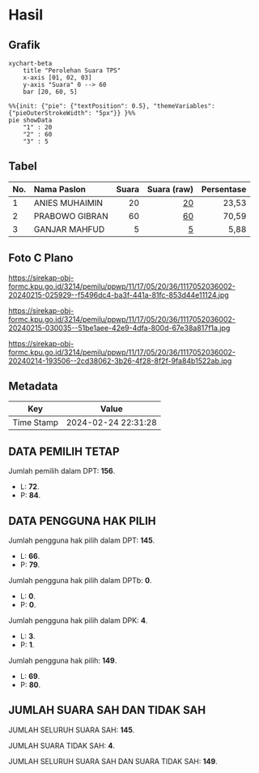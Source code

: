 # Hasil

## Grafik

```mermaid
xychart-beta
    title "Perolehan Suara TPS"
    x-axis [01, 02, 03]
    y-axis "Suara" 0 --> 60
    bar [20, 60, 5]
```

```mermaid
%%{init: {"pie": {"textPosition": 0.5}, "themeVariables": {"pieOuterStrokeWidth": "5px"}} }%%
pie showData
    "1" : 20
    "2" : 60
    "3" : 5
```

## Tabel

| No. | Nama Paslon    | Suara | Suara (raw) | Persentase |
|:--- |:-------------- | -----:| -----------:| ----------:|
| 1   | ANIES MUHAIMIN | 20    | [20][p-1]   | 23,53      |
| 2   | PRABOWO GIBRAN | 60    | [60][p-2]   | 70,59      |
| 3   | GANJAR MAHFUD  | 5     | [5][p-3]    | 5,88       |


[p-1]: https://github.com/gigit-pemilu/pemilu-2024-11-aceh/blob/main/pilpres/hitung-suara/sub/11-aceh/sub/17-bener-meriah/sub/05-bukit/sub/2036-kute-kering/sub/002-tps/sub/paslon-1.txt
[p-2]: https://github.com/gigit-pemilu/pemilu-2024-11-aceh/blob/main/pilpres/hitung-suara/sub/11-aceh/sub/17-bener-meriah/sub/05-bukit/sub/2036-kute-kering/sub/002-tps/sub/paslon-2.txt
[p-3]: https://github.com/gigit-pemilu/pemilu-2024-11-aceh/blob/main/pilpres/hitung-suara/sub/11-aceh/sub/17-bener-meriah/sub/05-bukit/sub/2036-kute-kering/sub/002-tps/sub/paslon-3.txt

## Foto C Plano

https://sirekap-obj-formc.kpu.go.id/3214/pemilu/ppwp/11/17/05/20/36/1117052036002-20240215-025929--f5496dc4-ba3f-441a-81fc-853d44e11124.jpg

https://sirekap-obj-formc.kpu.go.id/3214/pemilu/ppwp/11/17/05/20/36/1117052036002-20240215-030035--51be1aee-42e9-4dfa-800d-67e38a817f1a.jpg

https://sirekap-obj-formc.kpu.go.id/3214/pemilu/ppwp/11/17/05/20/36/1117052036002-20240214-193506--2cd38062-3b26-4f28-8f2f-9fa84b1522ab.jpg


## Metadata

| Key        | Value               |
| ---------- | ------------------- |
| Time Stamp | 2024-02-24 22:31:28 |


## DATA PEMILIH TETAP

Jumlah pemilih dalam DPT: **156**.
 * L: **72**.
 * P: **84**.

## DATA PENGGUNA HAK PILIH

Jumlah pengguna hak pilih dalam DPT: **145**.
 * L: **66**.
 * P: **79**.

Jumlah pengguna hak pilih dalam DPTb: **0**.
 * L: **0**.
 * P: **0**.

Jumlah pengguna hak pilih dalam DPK: **4**.
 * L: **3**.
 * P: **1**.

Jumlah pengguna hak pilih: **149**.
 * L: **69**.
 * P: **80**.

## JUMLAH SUARA SAH DAN TIDAK SAH

JUMLAH SELURUH SUARA SAH: **145**.

JUMLAH SUARA TIDAK SAH: **4**.

JUMLAH SELURUH SUARA SAH DAN SUARA TIDAK SAH: **149**.


